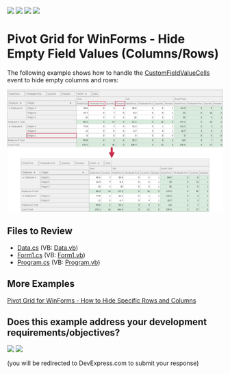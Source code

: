 <!-- default badges list -->
![](https://img.shields.io/endpoint?url=https://codecentral.devexpress.com/api/v1/VersionRange/128579653/21.2.3%2B)
[![](https://img.shields.io/badge/Open_in_DevExpress_Support_Center-FF7200?style=flat-square&logo=DevExpress&logoColor=white)](https://supportcenter.devexpress.com/ticket/details/E2807)
[![](https://img.shields.io/badge/📖_How_to_use_DevExpress_Examples-e9f6fc?style=flat-square)](https://docs.devexpress.com/GeneralInformation/403183)
[![](https://img.shields.io/badge/💬_Leave_Feedback-feecdd?style=flat-square)](#does-this-example-address-your-development-requirementsobjectives)
<!-- default badges end -->

# Pivot Grid for WinForms - Hide Empty Field Values (Columns/Rows)

The following example shows how to handle the [CustomFieldValueCells](https://docs.devexpress.com/WindowsForms/DevExpress.XtraPivotGrid.PivotGridControl.CustomFieldValueCells) event to hide empty columns and rows:


![Pivot Grid](/images/pivotgrid.png)

## Files to Review

* [Data.cs](./CS/Data.cs) (VB: [Data.vb](./VB/Data.vb))
* [Form1.cs](./CS/Form1.cs) (VB: [Form1.vb](./VB/Form1.vb))
* [Program.cs](./CS/Program.cs) (VB: [Program.vb](./VB/Program.vb))

## More Examples 

[Pivot Grid for WinForms - How to Hide Specific Rows and Columns](https://github.com/DevExpress-Examples/winforms-pivot-grid-hide-specific-columns-and-rows)



<!-- feedback -->
## Does this example address your development requirements/objectives?

[<img src="https://www.devexpress.com/support/examples/i/yes-button.svg"/>](https://www.devexpress.com/support/examples/survey.xml?utm_source=github&utm_campaign=winforms-pivot-grid-hide-empty-columns-and-rows&~~~was_helpful=yes) [<img src="https://www.devexpress.com/support/examples/i/no-button.svg"/>](https://www.devexpress.com/support/examples/survey.xml?utm_source=github&utm_campaign=winforms-pivot-grid-hide-empty-columns-and-rows&~~~was_helpful=no)

(you will be redirected to DevExpress.com to submit your response)
<!-- feedback end -->
